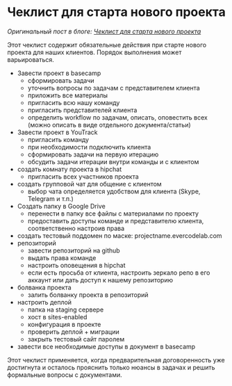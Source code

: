 # Чеклист для старта нового проекта

*Оригинальный пост в блоге: [Чеклист для старта нового проекта](http://blog.evercodelab.com/project-start-checklist/)*

Этот чеклист содержит обязательные действия при старте нового проекта для наших клиентов. Порядок выполнения может варьироваться.

* Завести проект в basecamp
    * сформировать задачи
    * уточнить вопросы по задачам с представителем клиента
    * приложить все материалы
    * пригласить всю нашу команду
    * пригласить представителей клиента
    * определить workflow по задачам, описать, оповестить всех (можно описать в виде отдельного документа/статьи)
* Завести проект в YouTrack
    * пригласить команду
    * при необходимости подключить клиента
    * сформировать задачи на первую итерацию
    * обсудить задачи итерации внутри команды и с клиентом
* создать комнату проекта в hipchat
    * пригласить всех участников проекта
* создать групповой чат для общение с клиентом
    * выбор чата определяется удобством для клиента (Skype, Telegram и т.п.)
* Создать папку в Google Drive
    * перенести в папку все файлы с материалами по проекту
    * предоставить доступы команде и представителю клиента, соответственно настроив права
* создать тестовый поддомен по маске: projectname.evercodelab.com
* репозиторий
    * завести репозиторий на github
    * выдать права команде
    * настроить оповещения в hipchat
    * если есть просьба от клиента, настроить зеркало репо в его аккаунт или дать доступ к нашему репозиторию
* болванка проекта
    * залить болванку проекта в репозиторий
* настроить деплой
    * папка на staging сервере
    * хост в sites-enabled
    * конфигурация в проекте
    * проверить деплой + миграции
    * закрыть тестовый сайт паролем
* завести все необходимые доступы в документ в basecamp

Этот чеклист применяется, когда предварительная договоренность уже достигнута и осталось прояснить только нюансы в задачах и решить формальные вопросы с документами.
